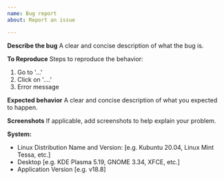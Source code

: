 ```yaml
---
name: Bug report
about: Report an issue

---
```


**Describe the bug**
A clear and concise description of what the bug is.

**To Reproduce**
Steps to reproduce the behavior:
1. Go to '...'
2. Click on '....'
3. Error message

**Expected behavior**
A clear and concise description of what you expected to happen.

**Screenshots**
If applicable, add screenshots to help explain your problem.

**System:**
 - Linux Distribution Name and Version: [e.g. Kubuntu 20.04, Linux Mint Tessa, etc.]
 - Desktop [e.g. KDE Plasma 5.19, GNOME 3.34, XFCE, etc.]
 - Application Version [e.g. v18.8]
